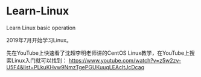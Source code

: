 # Learn-Linux
Learn Linux basic operation

2019年7月开始学习Linux。

先在YouTube上快速看了沈超李明老师讲的CentOS Linux教学，在YouTube上搜索Linux入门就可以找到：
https://www.youtube.com/watch?v=z5w2zv-U5F4&list=PLkuKHvw9NmzTgePGUKuuqLEAcItJcDcaq

